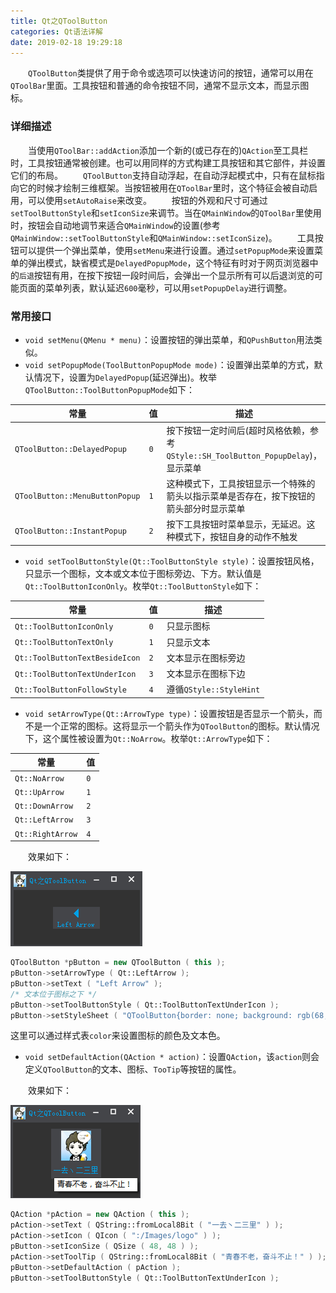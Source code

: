 ```yaml
---
title: Qt之QToolButton
categories: Qt语法详解
date: 2019-02-18 19:29:18
---
```

&emsp;&emsp;`QToolButton`类提供了用于命令或选项可以快速访问的按钮，通常可以用在`QToolBar`里面。工具按钮和普通的命令按钮不同，通常不显示文本，而显示图标。<!--more-->

### 详细描述

&emsp;&emsp;当使用`QToolBar::addAction`添加一个新的(或已存在的)`QAction`至工具栏时，工具按钮通常被创建。也可以用同样的方式构建工具按钮和其它部件，并设置它们的布局。
&emsp;&emsp;`QToolButton`支持自动浮起，在自动浮起模式中，只有在鼠标指向它的时候才绘制三维框架。当按钮被用在`QToolBar`里时，这个特征会被自动启用，可以使用`setAutoRaise`来改变。
&emsp;&emsp;按钮的外观和尺寸可通过`setToolButtonStyle`和`setIconSize`来调节。当在`QMainWindow`的`QToolBar`里使用时，按钮会自动地调节来适合`QMainWindow`的设置(参考`QMainWindow::setToolButtonStyle`和`QMainWindow::setIconSize`)。
&emsp;&emsp;工具按钮可以提供一个弹出菜单，使用`setMenu`来进行设置。通过`setPopupMode`来设置菜单的弹出模式，缺省模式是`DelayedPopupMode`，这个特征有时对于网页浏览器中的`后退`按钮有用，在按下按钮一段时间后，会弹出一个显示所有可以后退浏览的可能页面的菜单列表，默认延迟`600`毫秒，可以用`setPopupDelay`进行调整。

### 常用接口

- `void setMenu(QMenu * menu)`：设置按钮的弹出菜单，和`QPushButton`用法类似。
- `void setPopupMode(ToolButtonPopupMode mode)`：设置弹出菜单的方式，默认情况下，设置为`DelayedPopup`(延迟弹出)。枚举`QToolButton::ToolButtonPopupMode`如下：

常量                           | 值  | 描述
-------------------------------|-----|--------
`QToolButton::DelayedPopup`    | `0` | 按下按钮一定时间后(超时风格依赖，参考`QStyle::SH_ToolButton_PopupDelay`)，显示菜单
`QToolButton::MenuButtonPopup` | `1` | 这种模式下，工具按钮显示一个特殊的箭头以指示菜单是否存在，按下按钮的箭头部分时显示菜单
`QToolButton::InstantPopup`    | `2` | 按下工具按钮时菜单显示，无延迟。这种模式下，按钮自身的动作不触发

- `void setToolButtonStyle(Qt::ToolButtonStyle style)`：设置按钮风格，只显示一个图标，文本或文本位于图标旁边、下方。默认值是`Qt::ToolButtonIconOnly`。枚举`Qt::ToolButtonStyle`如下：

常量                           | 值  | 描述
-------------------------------|-----|----
`Qt::ToolButtonIconOnly`       | `0` | 只显示图标
`Qt::ToolButtonTextOnly`       | `1` | 只显示文本
`Qt::ToolButtonTextBesideIcon` | `2` | 文本显示在图标旁边
`Qt::ToolButtonTextUnderIcon`  | `3` | 文本显示在图标下边
`Qt::ToolButtonFollowStyle`    | `4` | 遵循`QStyle::StyleHint`

- `void setArrowType(Qt::ArrowType type)`：设置按钮是否显示一个箭头，而不是一个正常的图标。这将显示一个箭头作为`QToolButton`的图标。默认情况下，这个属性被设置为`Qt::NoArrow`。枚举`Qt::ArrowType`如下：

常量             | 值
-----------------|------
`Qt::NoArrow`    | `0`
`Qt::UpArrow`    | `1`
`Qt::DownArrow`  | `2`
`Qt::LeftArrow`  | `3`
`Qt::RightArrow` | `4`

&emsp;&emsp;效果如下：

<img src="./Qt之QToolButton/1.png">

``` cpp
QToolButton *pButton = new QToolButton ( this );
pButton->setArrowType ( Qt::LeftArrow );
pButton->setText ( "Left Arrow" );
/* 文本位于图标之下 */
pButton->setToolButtonStyle ( Qt::ToolButtonTextUnderIcon );
pButton->setStyleSheet ( "QToolButton{border: none; background: rgb(68, 69, 73); color: rgb(0, 160, 230);}" );
```

这里可以通过样式表`color`来设置图标的颜色及文本色。

- `void setDefaultAction(QAction * action)`：设置`QAction`，该`action`则会定义`QToolButton`的文本、图标、`TooTip`等按钮的属性。

&emsp;&emsp;效果如下：

<img src="./Qt之QToolButton/2.png">

``` cpp
QAction *pAction = new QAction ( this );
pAction->setText ( QString::fromLocal8Bit ( "一去丶二三里" ) );
pAction->setIcon ( QIcon ( ":/Images/logo" ) );
pButton->setIconSize ( QSize ( 48, 48 ) );
pAction->setToolTip ( QString::fromLocal8Bit ( "青春不老，奋斗不止！" ) );
pButton->setDefaultAction ( pAction );
pButton->setToolButtonStyle ( Qt::ToolButtonTextUnderIcon );
```